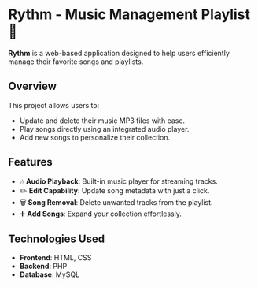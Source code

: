 # Rythm - Music Management Playlist 🎵  

**Rythm** is a web-based application designed to help users efficiently manage their favorite songs and playlists.  

## Overview  
This project allows users to:  
- Update and delete their music MP3 files with ease.  
- Play songs directly using an integrated audio player.  
- Add new songs to personalize their collection.  

## Features  
- 🎶 **Audio Playback**: Built-in music player for streaming tracks.  
- ✏️ **Edit Capability**: Update song metadata with just a click.  
- 🗑️ **Song Removal**: Delete unwanted tracks from the playlist.  
- ➕ **Add Songs**: Expand your collection effortlessly.  

## Technologies Used  
- **Frontend**: HTML, CSS  
- **Backend**: PHP  
- **Database**: MySQL  




